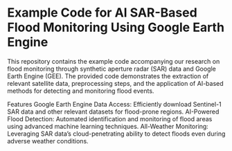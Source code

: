 # Example Code for AI SAR-Based Flood Monitoring Using Google Earth Engine

This repository contains the example code accompanying our research on flood monitoring through synthetic aperture radar (SAR) data and Google Earth Engine (GEE). The provided code demonstrates the extraction of relevant satellite data, preprocessing steps, and the application of AI-based methods for detecting and monitoring flood events.

Features
Google Earth Engine Data Access: Efficiently download Sentinel-1 SAR data and other relevant datasets for flood-prone regions.
AI-Powered Flood Detection: Automated identification and monitoring of flood areas using advanced machine learning techniques.
All-Weather Monitoring: Leveraging SAR data’s cloud-penetrating ability to detect floods even during adverse weather conditions.
